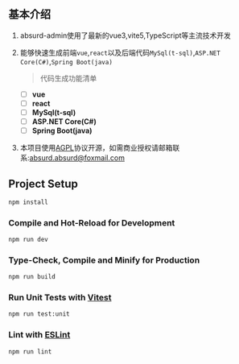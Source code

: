 ## 基本介绍

1. absurd-admin使用了最新的vue3,vite5,TypeScript等主流技术开发
1. 能够快速生成前端`vue`,`react`以及后端代码`MySql(t-sql)`,`ASP.NET Core(C#)`,`Spring Boot(java)`

   > 代码生成功能清单

   - [ ] **vue**
   - [ ] **react**
   - [ ] **MySql(t-sql)**
   - [ ] **ASP.NET Core(C#)**
   - [ ] **Spring Boot(java)**

1. 本项目使用[AGPL](./LICENSE)协议开源，如需商业授权请邮箱联系:[absurd.absurd@foxmail.com](mailto:absurd.absurd@foxmail.com)

## Project Setup

```sh
npm install
```

### Compile and Hot-Reload for Development

```sh
npm run dev
```

### Type-Check, Compile and Minify for Production

```sh
npm run build
```

### Run Unit Tests with [Vitest](https://vitest.dev/)

```sh
npm run test:unit
```

### Lint with [ESLint](https://eslint.org/)

```sh
npm run lint
```
